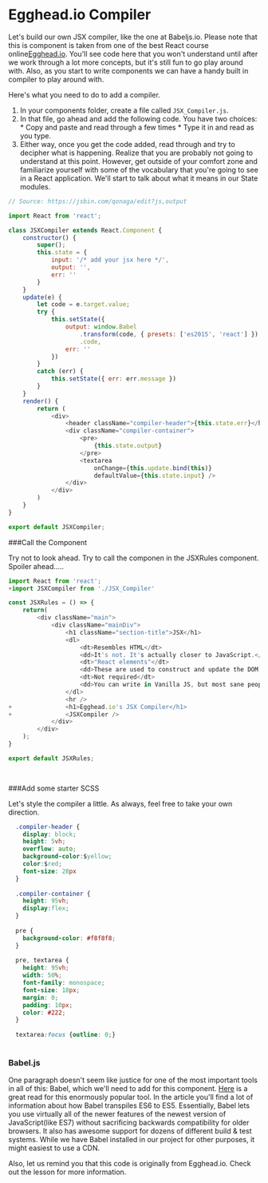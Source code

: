 # Egghead.io Compiler

Let's build our own JSX compiler, like the one at Babeljs.io. Please note that this is component is taken from one of the best React course online[Egghead.io](https://egghead.io/lessons/react-build-a-jsx-live-compiler-as-a-react-component). You'll see code here that you won't understand until after we work through a lot more concepts, but it's still fun to go play around with. Also, as you start to write components we can have a handy built in compiler to play around with.

Here's what you need to do to add a compiler. 

1. In your components folder, create a file called `JSX_Compiler.js`.
2. In that file, go ahead and add the following code. You have two choices: 
        * Copy and paste and read through a few times
        * Type it in and read as you type. 
3. Either way, once you get the code added, read through and try to decipher what is happening. Realize that you are probably not going to understand at this point. However, get outside of your comfort zone and familiarize yourself with some of the vocabulary that you're going to see in a React application.  We'll start to talk about what it means in our State modules.

```js
// Source: https://jsbin.com/qonaga/edit?js,output

import React from 'react';

class JSXCompiler extends React.Component {
    constructor() {
        super();
        this.state = {
            input: '/* add your jsx here */',
            output: '',
            err: ''
        }
    }
    update(e) {
        let code = e.target.value;
        try {
            this.setState({
                output: window.Babel
                    .transform(code, { presets: ['es2015', 'react'] })
                    .code,
                err: ''
            })
        }
        catch (err) {
            this.setState({ err: err.message })
        }
    }
    render() {
        return (
            <div>
                <header className="compiler-header">{this.state.err}</header>
                <div className="compiler-container">
                    <pre>
                        {this.state.output}
                    </pre>
                    <textarea
                        onChange={this.update.bind(this)}
                        defaultValue={this.state.input} />
                </div>
            </div>
        )
    }
}

export default JSXCompiler;

```

###Call the Component

Try not to look ahead. Try to call the componen in the JSXRules component. Spoiler ahead.....


```js
import React from 'react';
+import JSXCompiler from './JSX_Compiler'

const JSXRules = () => {
	return(
		<div className="main">
			<div className="mainDiv">
				<h1 className="section-title">JSX</h1> 
				<dl>
					<dt>Resembles HTML</dt>
					<dd>It's not. It's actually closer to JavaScript.</dd>
					<dt>"React elements"</dt>
					<dd>These are used to construct and update the DOM, or what you see on the screen.</dd>
					<dt>Not required</dt>
					<dd>You can write in Vanilla JS, but most sane people use JSX.</dd>
				</dl>
                <hr />
+				<h1>Egghead.io's JSX Compiler</h1>
+				<JSXCompiler />
			</div>
		</div>
	);
}

export default JSXRules;

    
```

###Add some starter SCSS

Let's style the compiler a little. As always, feel free to take your own direction. 

```css
  .compiler-header {
    display: block;
    height: 5vh;
    overflow: auto;
    background-color:$yellow;
    color:$red;
    font-size: 28px
  }
  
  .compiler-container {
    height: 95vh;
    display:flex;
  }
  
  pre {
    background-color: #f8f8f8;
  }
  
  pre, textarea {
    height: 95vh;
    width: 50%;
    font-family: monospace;
    font-size: 18px;
    margin: 0;
    padding: 10px;
    color: #222;
  }
  
  textarea:focus {outline: 0;}
  
```

### Babel.js
One paragraph doesn't seem like justice for one of the most important tools in all of this: Babel, which we'll need to add for this component. [Here](https://codemix.com/blog/why-babel-matters/) is a great read for this enormously popular tool. In the article you'll find a lot of information about how Babel transpiles ES6 to ES5.  Essentially, Babel lets you use virtually all of the newer features of the newest version of JavaScript(like ES7) without sacrificing backwards compatibility for older browsers. It also has awesome support for dozens of different build & test systems. While we have Babel installed in our project for other purposes, it might easiest to use a CDN. 




Also, let us remind you that this code is originally from Egghead.io. Check out the lesson for more information. 